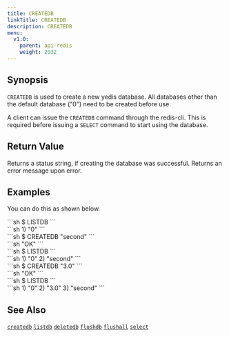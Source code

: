 ```yaml
---
title: CREATEDB
linkTitle: CREATEDB
description: CREATEDB
menu:
  v1.0:
    parent: api-redis
    weight: 2032
---
```



## Synopsis

`CREATEDB` is used to create a new yedis database. All databases other than the default database ("0") need to be created before use.

A client can issue the `CREATEDB` command through the redis-cli.
This is required before issuing a `SELECT` command to start using the database.

## Return Value
Returns a status string, if creating the database was successful. Returns an error message upon error.

## Examples

You can do this as shown below.
<div class='copy separator-dollar'>
```sh
$ LISTDB
```
</div>
```sh
1) "0"
```
<div class='copy separator-dollar'>
```sh
$ CREATEDB "second"
```
</div>
```sh
"OK"
```
<div class='copy separator-dollar'>
```sh
$ LISTDB
```
</div>
```sh
1) "0"
2) "second"
```
<div class='copy separator-dollar'>
```sh
$ CREATEDB "3.0"
```
</div>
```sh
"OK"
```
<div class='copy separator-dollar'>
```sh
$ LISTDB
```
</div>
```sh
1) "0"
2) "3.0"
3) "second"
```

## See Also
[`createdb`](../createdb/)
[`listdb`](../listdb/)
[`deletedb`](../deletedb/)
[`flushdb`](../flushdb/)
[`flushall`](../flushall/)
[`select`](../select/)
